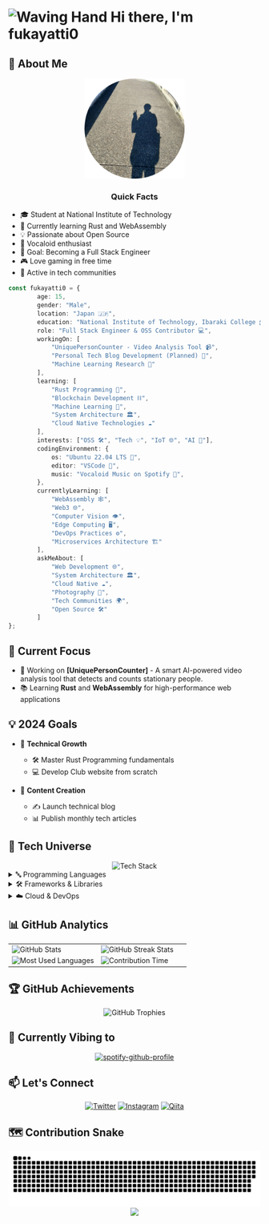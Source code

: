 # <img src="https://raw.githubusercontent.com/Tarikul-Islam-Anik/Animated-Fluent-Emojis/master/Emojis/Hand%20gestures/Waving%20Hand.png" alt="Waving Hand" width="35" height="35" /> Hi there, I'm fukayatti0

## 💫 About Me

<div align="center">
    <img src="/profile.png" width="200" height="200"/>
</div>
<h3 align="center">Quick Facts</h3>
<ul>
    <li>🎓 Student at National Institute of Technology</li>
    <li>🌱 Currently learning Rust and WebAssembly</li>
    <li>💡 Passionate about Open Source</li>
    <li>🎵 Vocaloid enthusiast</li>
    <li>🎯 Goal: Becoming a Full Stack Engineer</li>
    <li>🎮 Love gaming in free time</li>
    <li>🌟 Active in tech communities</li>
</ul>

```typescript
const fukayatti0 = {
        age: 15,
        gender: "Male",
        location: "Japan 🇯🇵",
        education: "National Institute of Technology, Ibaraki College 🎓",
        role: "Full Stack Engineer & OSS Contributor 💻",
        workingOn: [
            "UniquePersonCounter - Video Analysis Tool 📹",
            "Personal Tech Blog Development (Planned) 📝",
            "Machine Learning Research 🤖"
        ],
        learning: [
            "Rust Programming 🦀",
            "Blockchain Development ⛓️",
            "Machine Learning 🧠",
            "System Architecture 🏛️",
            "Cloud Native Technologies ☁️"
        ],
        interests: ["OSS 🛠️", "Tech 💡", "IoT 🌐", "AI 🤖"],
        codingEnvironment: {
            os: "Ubuntu 22.04 LTS 🐧",
            editor: "VSCode 📝",
            music: "Vocaloid Music on Spotify 🎵",
        },
        currentlyLearning: [
            "WebAssembly 🕸️",
            "Web3 🌐",
            "Computer Vision 👁️",
            "Edge Computing 🖥️",
            "DevOps Practices ⚙️",
            "Microservices Architecture 🏗️"
        ],
        askMeAbout: [
            "Web Development 🌐",
            "System Architecture 🏛️",
            "Cloud Native ☁️",
            "Photography 📸",
            "Tech Communities 🌍",
            "Open Source 🛠️"
        ]
};
```
</div>

## 🎯 Current Focus

- 🚀 Working on **[UniquePersonCounter]** - A smart AI-powered video analysis tool that detects and counts stationary people.
- 📚 Learning **Rust** and **WebAssembly** for high-performance web applications

## 💡 2024 Goals

- 🔧 **Technical Growth**
    - 🛠️ Master Rust Programming fundamentals
    - 💻 Develop Club website from scratch
    
- 📝 **Content Creation**
    - ✍️ Launch technical blog
    - 📊 Publish monthly tech articles

## 💫 Tech Universe

<div align="center">
    <img src="https://skillicons.dev/icons?i=py,js,ts,cpp,react,nextjs,astro,tailwindcss,linux,docker,githubactions,vercel&theme=dark&perline=4" alt="Tech Stack" />
</div>

<details>
<summary>🔤 Programming Languages</summary>
<div align="center">
    <br>
        <img src="https://custom-icon-badges.demolab.com/badge/Python-14354C?style=for-the-badge&logo=python&logoColor=white" alt="Python" />
        <img src="https://custom-icon-badges.demolab.com/badge/JavaScript-F7DF1E?style=for-the-badge&logo=javascript&logoColor=black" alt="JavaScript" />
        <img src="https://custom-icon-badges.demolab.com/badge/TypeScript-007ACC?style=for-the-badge&logo=typescript&logoColor=white" alt="TypeScript" />
        <img src="https://custom-icon-badges.demolab.com/badge/C++-00599C?style=for-the-badge&logo=cpp&logoColor=white" alt="C++" />
</div>
</details>

<details>
<summary>🛠 Frameworks & Libraries</summary>
<div align="center">
    <br>
        <img src="https://custom-icon-badges.demolab.com/badge/React-20232A?style=for-the-badge&logo=react&logoColor=61DAFB" alt="React" />
        <img src="https://custom-icon-badges.demolab.com/badge/Next.js-000000?style=for-the-badge&logo=next.js&logoColor=white" alt="Next.js" />
        <img src="https://custom-icon-badges.demolab.com/badge/Astro-FF5D01?style=for-the-badge&logo=astro&logoColor=white" alt="Astro" />
        <img src="https://custom-icon-badges.demolab.com/badge/Tailwind%20CSS-06B6D4?style=for-the-badge&logo=tailwindcss&logoColor=white" alt="Tailwind CSS" />
</div>
</details>

<details>
<summary>☁️ Cloud & DevOps</summary>
<div align="center">
    <br>
        <img src="https://custom-icon-badges.demolab.com/badge/Linux-FCC624?style=for-the-badge&logo=linux&logoColor=black" alt="Linux" />
        <img src="https://custom-icon-badges.demolab.com/badge/Docker-2496ED?style=for-the-badge&logo=docker&logoColor=white" alt="Docker" />
        <img src="https://custom-icon-badges.demolab.com/badge/GitHub%20Actions-2088FF?style=for-the-badge&logo=githubactions&logoColor=white" alt="GitHub Actions" />    
        <img src="https://custom-icon-badges.demolab.com/badge/Vercel-000000?style=for-the-badge&logo=vercel&logoColor=white" alt="Vercel" />
</div>
</details>

## 📊 GitHub Analytics

<div align="center">
  <table>
    <tr>
      <td width="50%">
        <img src="https://github-readme-stats.vercel.app/api?username=fukayatti0&show_icons=true&theme=tokyonight&hide_border=true&bg_color=00000000" alt="GitHub Stats" />
      </td>
      <td width="50%">
        <img src="https://github-readme-streak-stats.herokuapp.com/?user=fukayatti0&theme=tokyonight&hide_border=true&background=00000000" alt="GitHub Streak Stats" />
      </td>
    </tr>
    <tr>
      <td width="50%">
        <img src="https://github-readme-stats.vercel.app/api/top-langs/?username=fukayatti0&layout=compact&theme=tokyonight&hide_border=true&bg_color=00000000" alt="Most Used Languages" />
      </td>
      <td width="50%">
        <img src="https://github-profile-summary-cards.vercel.app/api/cards/productive-time?username=fukayatti0&theme=tokyonight" alt="Contribution Time" />
      </td>
    </tr>
  </table>
</div>

## 🏆 GitHub Achievements

<div align="center">
  <img src="https://github-profile-trophy.vercel.app/?username=fukayatti0&theme=nord&column=7&no-frame=true&no-bg=true" alt="GitHub Trophies" />
</div>

## 🎵 Currently Vibing to

<div align="center">
  <a href="https://spotify-github-profile.kittinanx.com/api/view?uid=31lmxge4txoqvojaecos246eyire&redirect=true">
    <img src="https://spotify-github-profile.kittinanx.com/api/view?uid=31lmxge4txoqvojaecos246eyire&cover_image=true&theme=novatorem&show_offline=false&background_color=00000000&interchange=true" alt="spotify-github-profile" />
  </a>
</div>

## 📫 Let's Connect

<div align="center">
  
[![Twitter](https://img.shields.io/badge/X-000000.svg?style=for-the-badge&logo=X&logoColor=white)](https://twitter.com/fukaya_tti0)
[![Instagram](https://img.shields.io/badge/Instagram-%23E4405F.svg?style=for-the-badge&logo=Instagram&logoColor=white)](https://instagram.com/fukaya_tti0)
[![Qiita](https://img.shields.io/badge/Qiita-55C500.svg?style=for-the-badge&logo=qiita&logoColor=white)](https://qiita.com/fukayatti0)

</div>

## 🗺 Contribution Snake

<div align="center">
<picture>
    <source media="(prefers-color-scheme: dark)" srcset="https://raw.githubusercontent.com/fukayatti0/fukayatti0/output/github-contribution-grid-snake-dark.svg" />
    <source media="(prefers-color-scheme: light)" srcset="https://raw.githubusercontent.com/fukayatti0/fukayatti0/output/github-contribution-grid-snake.svg" />
    <img alt="github contribution snake animation" src="https://raw.githubusercontent.com/fukayatti0/fukayatti0/output/github-contribution-grid-snake.svg" />
</picture>
</div>

<div align="center">
  <img src="https://capsule-render.vercel.app/api?type=waving&color=gradient&customColorList=0,2,2,5,30&height=100&section=footer" />
</div>